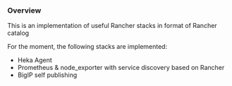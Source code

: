 ### Overview

This is an implementation of useful Rancher stacks in format of Rancher catalog

For the moment, the following stacks are implemented:

- Heka Agent
- Prometheus & node_exporter with service discovery based on Rancher
- BigIP self publishing
